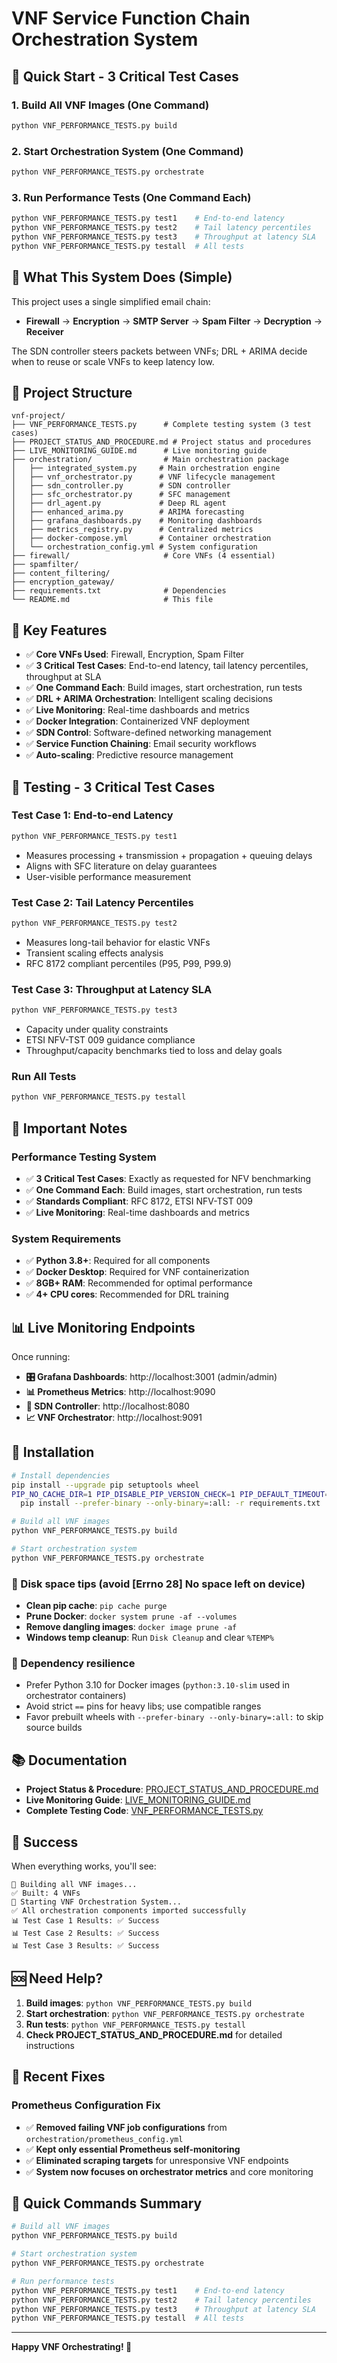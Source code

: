# VNF Service Function Chain Orchestration System

## 🚀 **Quick Start - 3 Critical Test Cases**

### **1. Build All VNF Images (One Command)**
```bash
python VNF_PERFORMANCE_TESTS.py build
```

### **2. Start Orchestration System (One Command)**
```bash
python VNF_PERFORMANCE_TESTS.py orchestrate
```

### **3. Run Performance Tests (One Command Each)**
```bash
python VNF_PERFORMANCE_TESTS.py test1    # End-to-end latency
python VNF_PERFORMANCE_TESTS.py test2    # Tail latency percentiles
python VNF_PERFORMANCE_TESTS.py test3    # Throughput at latency SLA
python VNF_PERFORMANCE_TESTS.py testall  # All tests
```

## 🔧 **What This System Does (Simple)**

This project uses a single simplified email chain:

- **Firewall** → **Encryption** → **SMTP Server** → **Spam Filter** → **Decryption** → **Receiver**

The SDN controller steers packets between VNFs; DRL + ARIMA decide when to reuse or scale VNFs to keep latency low.

## 📁 **Project Structure**

```
vnf-project/
├── VNF_PERFORMANCE_TESTS.py      # Complete testing system (3 test cases)
├── PROJECT_STATUS_AND_PROCEDURE.md # Project status and procedures
├── LIVE_MONITORING_GUIDE.md      # Live monitoring guide
├── orchestration/                # Main orchestration package
│   ├── integrated_system.py     # Main orchestration engine
│   ├── vnf_orchestrator.py      # VNF lifecycle management
│   ├── sdn_controller.py        # SDN controller
│   ├── sfc_orchestrator.py      # SFC management
│   ├── drl_agent.py             # Deep RL agent
│   ├── enhanced_arima.py        # ARIMA forecasting
│   ├── grafana_dashboards.py    # Monitoring dashboards
│   ├── metrics_registry.py      # Centralized metrics
│   ├── docker-compose.yml       # Container orchestration
│   └── orchestration_config.yml # System configuration
├── firewall/                     # Core VNFs (4 essential)
├── spamfilter/
├── content_filtering/
├── encryption_gateway/
├── requirements.txt              # Dependencies
└── README.md                     # This file
```

## 🎯 **Key Features**

- ✅ **Core VNFs Used**: Firewall, Encryption, Spam Filter
- ✅ **3 Critical Test Cases**: End-to-end latency, tail latency percentiles, throughput at SLA
- ✅ **One Command Each**: Build images, start orchestration, run tests
- ✅ **DRL + ARIMA Orchestration**: Intelligent scaling decisions
- ✅ **Live Monitoring**: Real-time dashboards and metrics
- ✅ **Docker Integration**: Containerized VNF deployment
- ✅ **SDN Control**: Software-defined networking management
- ✅ **Service Function Chaining**: Email security workflows
- ✅ **Auto-scaling**: Predictive resource management

## 🧪 **Testing - 3 Critical Test Cases**

### **Test Case 1: End-to-end Latency**
```bash
python VNF_PERFORMANCE_TESTS.py test1
```
- Measures processing + transmission + propagation + queuing delays
- Aligns with SFC literature on delay guarantees
- User-visible performance measurement

### **Test Case 2: Tail Latency Percentiles**
```bash
python VNF_PERFORMANCE_TESTS.py test2
```
- Measures long-tail behavior for elastic VNFs
- Transient scaling effects analysis
- RFC 8172 compliant percentiles (P95, P99, P99.9)

### **Test Case 3: Throughput at Latency SLA**
```bash
python VNF_PERFORMANCE_TESTS.py test3
```
- Capacity under quality constraints
- ETSI NFV-TST 009 guidance compliance
- Throughput/capacity benchmarks tied to loss and delay goals

### **Run All Tests**
```bash
python VNF_PERFORMANCE_TESTS.py testall
```

## 🚨 **Important Notes**

### **Performance Testing System**
- ✅ **3 Critical Test Cases**: Exactly as requested for NFV benchmarking
- ✅ **One Command Each**: Build images, start orchestration, run tests
- ✅ **Standards Compliant**: RFC 8172, ETSI NFV-TST 009
- ✅ **Live Monitoring**: Real-time dashboards and metrics

### **System Requirements**
- ✅ **Python 3.8+**: Required for all components
- ✅ **Docker Desktop**: Required for VNF containerization
- ✅ **8GB+ RAM**: Recommended for optimal performance
- ✅ **4+ CPU cores**: Recommended for DRL training

## 📊 **Live Monitoring Endpoints**

Once running:
- **🎛️ Grafana Dashboards**: http://localhost:3001 (admin/admin)
- **📊 Prometheus Metrics**: http://localhost:9090
- **🔧 SDN Controller**: http://localhost:8080
- **📈 VNF Orchestrator**: http://localhost:9091

## 🔧 **Installation**

```bash
# Install dependencies
pip install --upgrade pip setuptools wheel
PIP_NO_CACHE_DIR=1 PIP_DISABLE_PIP_VERSION_CHECK=1 PIP_DEFAULT_TIMEOUT=100 \
  pip install --prefer-binary --only-binary=:all: -r requirements.txt

# Build all VNF images
python VNF_PERFORMANCE_TESTS.py build

# Start orchestration system
python VNF_PERFORMANCE_TESTS.py orchestrate
```

### 💾 Disk space tips (avoid [Errno 28] No space left on device)
- **Clean pip cache**: `pip cache purge`
- **Prune Docker**: `docker system prune -af --volumes`
- **Remove dangling images**: `docker image prune -af`
- **Windows temp cleanup**: Run `Disk Cleanup` and clear `%TEMP%`

### 🧱 Dependency resilience
- Prefer Python 3.10 for Docker images (`python:3.10-slim` used in orchestrator containers)
- Avoid strict `==` pins for heavy libs; use compatible ranges
- Favor prebuilt wheels with `--prefer-binary --only-binary=:all:` to skip source builds

## 📚 **Documentation**

- **Project Status & Procedure**: [PROJECT_STATUS_AND_PROCEDURE.md](PROJECT_STATUS_AND_PROCEDURE.md)
- **Live Monitoring Guide**: [LIVE_MONITORING_GUIDE.md](LIVE_MONITORING_GUIDE.md)
- **Complete Testing Code**: [VNF_PERFORMANCE_TESTS.py](VNF_PERFORMANCE_TESTS.py)

## 🎉 **Success**

When everything works, you'll see:
```
🚀 Building all VNF images...
✅ Built: 4 VNFs
🚀 Starting VNF Orchestration System...
✅ All orchestration components imported successfully
📊 Test Case 1 Results: ✅ Success
📊 Test Case 2 Results: ✅ Success  
📊 Test Case 3 Results: ✅ Success
```

## 🆘 **Need Help?**

1. **Build images**: `python VNF_PERFORMANCE_TESTS.py build`
2. **Start orchestration**: `python VNF_PERFORMANCE_TESTS.py orchestrate`
3. **Run tests**: `python VNF_PERFORMANCE_TESTS.py testall`
4. **Check PROJECT_STATUS_AND_PROCEDURE.md** for detailed instructions

## 🔧 **Recent Fixes**

### **Prometheus Configuration Fix**
- ✅ **Removed failing VNF job configurations** from `orchestration/prometheus_config.yml`
- ✅ **Kept only essential Prometheus self-monitoring** 
- ✅ **Eliminated scraping targets** for unresponsive VNF endpoints
- ✅ **System now focuses on orchestrator metrics** and core monitoring

## 🚀 **Quick Commands Summary**

```bash
# Build all VNF images
python VNF_PERFORMANCE_TESTS.py build

# Start orchestration system
python VNF_PERFORMANCE_TESTS.py orchestrate

# Run performance tests
python VNF_PERFORMANCE_TESTS.py test1    # End-to-end latency
python VNF_PERFORMANCE_TESTS.py test2    # Tail latency percentiles
python VNF_PERFORMANCE_TESTS.py test3    # Throughput at latency SLA
python VNF_PERFORMANCE_TESTS.py testall  # All tests
```

---

**Happy VNF Orchestrating! 🚀**
